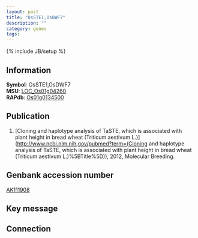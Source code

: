 ```yaml
---
layout: post
title: "OsSTE1,OsDWF7"
description: ""
category: genes
tags: 
---
```

{% include JB/setup %}

## Information
__Symbol__: OsSTE1,OsDWF7  
__MSU__: [LOC_Os01g04260](http://rice.plantbiology.msu.edu/cgi-bin/ORF_infopage.cgi?orf=LOC_Os01g04260)  
__RAPdb__: [Os01g0134500](http://rapdb.dna.affrc.go.jp/viewer/gbrowse_details/irgsp1?name=Os01g0134500)  

## Publication
1. [Cloning and haplotype analysis of TaSTE, which is associated with plant height in bread wheat (Triticum aestivum L.)](http://www.ncbi.nlm.nih.gov/pubmed?term=(Cloning and haplotype analysis of TaSTE, which is associated with plant height in bread wheat (Triticum aestivum L.)%5BTitle%5D)), 2012, Molecular Breeding.

## Genbank accession number
[AK111908](http://www.ncbi.nlm.nih.gov/nuccore/AK111908)

## Key message

## Connection


